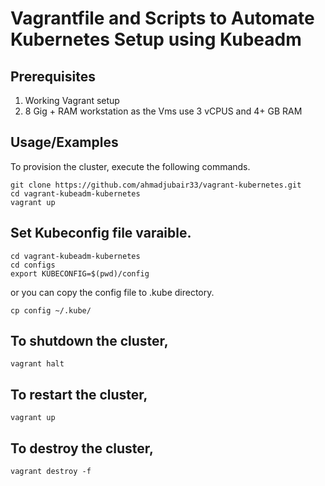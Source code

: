 
# Vagrantfile and Scripts to Automate Kubernetes Setup using Kubeadm 
## Prerequisites

1. Working Vagrant setup
2. 8 Gig + RAM workstation as the Vms use 3 vCPUS and 4+ GB RAM


## Usage/Examples

To provision the cluster, execute the following commands.

```shell
git clone https://github.com/ahmadjubair33/vagrant-kubernetes.git
cd vagrant-kubeadm-kubernetes
vagrant up
```

## Set Kubeconfig file varaible.

```shell
cd vagrant-kubeadm-kubernetes
cd configs
export KUBECONFIG=$(pwd)/config
```

or you can copy the config file to .kube directory.

```shell
cp config ~/.kube/
```



## To shutdown the cluster, 

```shell
vagrant halt
```

## To restart the cluster,

```shell
vagrant up
```

## To destroy the cluster, 

```shell
vagrant destroy -f
```
